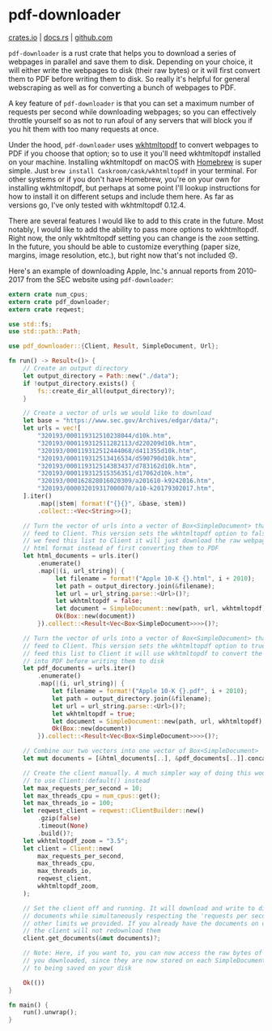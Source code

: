# pdf-downloader

[crates.io](https://crates.io/crates/pdf-downloader) |
[docs.rs](https://docs.pdf-downloader) |
[github.com](https://github.com/bcmyers/pdf-downloader)

`pdf-downloader` is a rust crate that helps you to download a series of
webpages in parallel and save them to disk. Depending on your
choice, it will either write the webpages to disk (their raw bytes) or it will
first convert them to PDF before writing them to disk. So really it's helpful for general
webscraping as well as for converting a bunch of webpages to PDF.

A key feature of `pdf-downloader` is that you can set a maximum
number of requests per second while downloading webpages; so you can effectively throttle
yourself so as not to run afoul of any servers that will block you if you
hit them with too many requests at once.

Under the hood, `pdf-downloader` uses [wkhtmltopdf](https://wkhtmltopdf.org/) to
convert webpages to PDF if you choose that option; so to use it you'll need
wkhtmltopdf installed on your machine. Installing wkhtmltopdf on macOS with
[Homebrew](https://brew.sh/) is super simple. Just `brew install Caskroom/cask/wkhtmltopdf`
in your terminal. For other systems or if you don't have Homebrew, you're on your own
for installing wkhtmltopdf, but perhaps at some point I'll lookup instructions for how to
install it on different setups and include them here. As far as versions go, I've only tested
with wkhtmltopdf 0.12.4.

There are several features I would like to add to this crate in the future. Most notably,
I would like to add the ability to pass more options to wkhtmltopdf. Right now,
the only wkhtmltopdf setting you can change is the `zoom` setting. In the future,
you should be able to customize everything (paper size, margins, image resolution, etc.),
but right now that's not included 😞.

Here's an example of downloading Apple, Inc.'s annual reports from 2010-2017
from the SEC website using `pdf-downloader`:

```rust
extern crate num_cpus;
extern crate pdf_downloader;
extern crate reqwest;

use std::fs;
use std::path::Path;

use pdf_downloader::{Client, Result, SimpleDocument, Url};

fn run() -> Result<()> {
    // Create an output directory
    let output_directory = Path::new("./data");
    if !output_directory.exists() {
        fs::create_dir_all(output_directory)?;
    }

    // Create a vector of urls we would like to download
    let base = "https://www.sec.gov/Archives/edgar/data/";
    let urls = vec![
        "320193/000119312510238044/d10k.htm",
        "320193/000119312511282113/d220209d10k.htm",
        "320193/000119312512444068/d411355d10k.htm",
        "320193/000119312513416534/d590790d10k.htm",
        "320193/000119312514383437/d783162d10k.htm",
        "320193/000119312515356351/d17062d10k.htm",
        "320193/000162828016020309/a201610-k9242016.htm",
        "320193/000032019317000070/a10-k20179302017.htm",
    ].iter()
        .map(|stem| format!("{}{}", &base, stem))
        .collect::<Vec<String>>();

    // Turn the vector of urls into a vector of Box<SimpleDocument> that we can
    // feed to Client. This version sets the wkhtmltopdf option to false; so when
    // we feed this list to Client it will just download the raw webpages in
    // html format instead of first converting them to PDF
    let html_documents = urls.iter()
        .enumerate()
        .map(|(i, url_string)| {
             let filename = format!("Apple 10-K {}.html", i + 2010);
             let path = output_directory.join(&filename);
             let url = url_string.parse::<Url>()?;
             let wkhtmltopdf = false;
             let document = SimpleDocument::new(path, url, wkhtmltopdf);
             Ok(Box::new(document))
        }).collect::<Result<Vec<Box<SimpleDocument>>>>()?;

    // Turn the vector of urls into a vector of Box<SimpleDocument> that we can
    // feed to Client. This version sets the wkhtmltopdf option to true; so when we
    // feed this list to Client it will use wkhtmltopdf to convert the webpages
    // into PDF before writing them to disk
    let pdf_documents = urls.iter()
        .enumerate()
        .map(|(i, url_string)| {
            let filename = format!("Apple 10-K {}.pdf", i + 2010);
            let path = output_directory.join(&filename);
            let url = url_string.parse::<Url>()?;
            let wkhtmltopdf = true;
            let document = SimpleDocument::new(path, url, wkhtmltopdf);
            Ok(Box::new(document))
        }).collect::<Result<Vec<Box<SimpleDocument>>>>()?;

    // Combine our two vectors into one vector of Box<SimpleDocument>
    let mut documents = [&html_documents[..], &pdf_documents[..]].concat();

    // Create the client manually. A much simpler way of doing this would be
    // to use Client::default() instead
    let max_requests_per_second = 10;
    let max_threads_cpu = num_cpus::get();
    let max_threads_io = 100;
    let reqwest_client = reqwest::ClientBuilder::new()
        .gzip(false)
        .timeout(None)
        .build()?;
    let wkhtmltopdf_zoom = "3.5";
    let client = Client::new(
        max_requests_per_second,
        max_threads_cpu,
        max_threads_io,
        reqwest_client,
        wkhtmltopdf_zoom,
    );

    // Set the client off and running. It will download and write to disk all the
    // documents while simultaneously respecting the 'requests per second' and
    // other limits we provided. If you already have the documents on disk,
    // the client will not redownload them
    client.get_documents(&mut documents)?;

    // Note: Here, if you want to, you can now access the raw bytes of all the urls
    // you downloaded, since they are now stored on each SimpleDocument in addition
    // to being saved on your disk

    Ok(())
}

fn main() {
    run().unwrap();
}
```

